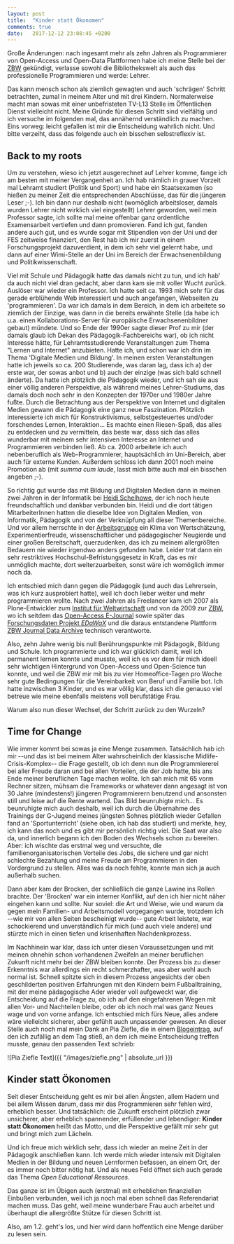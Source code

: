 ```yaml
---
layout: post
title:  "Kinder statt Ökonomen"
comments: true
date:   2017-12-12 23:08:45 +0200
---
```


Große Änderungen: nach ingesamt mehr als zehn Jahren als Programmierer von
Open-Access und Open-Data Plattformen habe ich meine Stelle bei der
[ZBW](http://zbw.eu) gekündigt, verlasse sowohl die Bibliothekswelt als auch
das professionelle Programmieren und werde: Lehrer.

Das kann mensch schon als ziemlich gewagten und auch 'schrägen' Schritt
betrachten, zumal in meinem Alter und mit drei Kindern. Normalerweise macht man
sowas mit einer unbefristeten TV-L13 Stelle im Öffentlichen Dienst vielleicht
nicht. Meine Gründe für diesen Schritt sind vielfältig und ich versuche im
folgenden mal, das annähernd verständlich zu machen. Eins vorweg: leicht
gefallen ist mir die Entscheidung wahrlich nicht. Und bitte verzeiht, dass das
folgende auch ein bisschen selbstreflexiv ist.


## Back to my roots

Um zu verstehen, wieso ich jetzt ausgerechnet auf Lehrer komme, fange ich am
besten mit meiner Vergangenheit an. Ich hab nämlich in grauer Vorzeit mal
Lehramt studiert (Politik und Sport) und habe ein Staatsexamen (so hießen zu
meiner Zeit die entsprechenden Abschlüsse, das für die jüngeren Leser ;-). Ich
bin dann nur deshalb nicht (womöglich arbeitsloser, damals wurden Lehrer nicht
wirklich viel eingestellt) Lehrer geworden, weil mein Professor sagte, ich
sollte mal meine offenbar ganz ordentliche Examensarbeit vertiefen und dann
promovieren. Fand ich gut, fanden andere auch gut, und es wurde sogar mit
Stipendien von der Uni und der FES zeitweise finanziert, den Rest hab ich mir
zuerst in einem Forschungsprojekt dazuverdient, in dem ich sehr viel gelernt
habe, und dann auf einer Wimi-Stelle an der Uni im Bereich der
Erwachsenenbildung und Politikwissenschaft.

Viel mit Schule und Pädagogik hatte das damals nicht zu tun, und ich hab' da
auch nicht viel dran gedacht, aber dann kam sie mit voller Wucht zurück.
Auslöser war wieder ein Professor. Ich hatte seit ca. 1993 mich sehr für das
gerade erblühende Web interessiert und auch angefangen, Webseiten zu
'programmieren'. Da war ich damals in dem Bereich, in dem ich arbeitete so
ziemlich der Einzige, was dann in die bereits erwähnte Stelle (da habe ich u.a.
einen Kollaborations-Server für europäische Erwachsenenbildner gebaut) mündete.
Und so Ende der 1990er sagte dieser Prof zu mir (der damals glaub ich Dekan des
Pädagogik-Fachbereichs war), ob ich nicht Interesse hätte, für
Lehramtsstudierende Veranstaltungen zum Thema "Lernen und Internet" anzubieten.
Hatte ich, und schon war ich drin im Thema 'Digitale Medien und Bildung'. In
meinen ersten Veranstaltungen hatte ich jeweils so ca. 200 Studierende, was
daran lag, dass ich a) der erste war, der sowas anbot und b) auch der einzige
(was sich bald schnell änderte). Da hatte ich plötzlich die Pädagogik wieder,
und ich sah sie aus einer völlig anderen Perspektive, als während meines
Lehrer-Studiums, das damals doch noch sehr in den Konzepten der 1970er und
1980er Jahre fußte. Durch die Betrachtung aus der Perspektive von Internet und
digitalen Medien gewann die Pädagogik eine ganz neue Faszination. Plötzlich
interessierte ich mich für Konstruktivismus, selbstgesteuertes und/oder
forschendes Lernen, Interaktion... Es machte einen Riesen-Spaß, das alles zu
entdecken und zu vermitteln, das beste war, dass sich das alles wunderbar mit
meinem sehr intensiven Interesse an Internet und Programmieren verbinden ließ.
Ab ca. 2000 arbeitete ich auch nebenberuflich als Web-Programmierer,
hauptsächlich im Uni-Bereich, aber auch für externe Kunden. Außerdem schloss
ich dann 2001 noch meine Promotion ab (mit _summa cum laude_, lasst mich bitte
auch mal ein bisschen angeben ;-).

So richtig gut wurde das mit Bildung und Digitalen Medien dann in meinen zwei
Jahren in der Informatik bei [Heidi
Schelhowe](http://dimeb.informatik.uni-bremen.de/index.php?id=68), der ich noch
heute freundschaftlich und dankbar verbunden bin. Heidi und die dort
tätigen MitarbeiterInnen hatten die dieselbe Idee von Digitalen Medien, von
Informatik, Pädagogik und von der Verknüpfung all dieser Themenbereiche. Und
vor allem herrschte in der [Arbeitsgruppe](http://dimeb.de) ein Klima von
Wertschätzung, Experimentierfreude, wissenschaftlicher und pädagogischer
Neugierde und einer großen Bereitschaft, querzudenken, das ich zu meinem
allergrößten Bedauern nie wieder irgendwo anders gefunden habe. Leider trat
dann ein sehr restriktives Hochschul-Befristungsgesetz in Kraft, das es mir
unmöglich machte, dort weiterzuarbeiten, sonst wäre ich womöglich immer noch
da.

<!-- hier muss unbedingt noch das Referendariat erwähnt, werden, oder...? -->
Ich entschied mich dann gegen die Pädagogik (und auch das Lehrersein, was ich
kurz ausprobiert hatte), weil ich doch lieber weiter und mehr programmieren
wollte. Nach zwei Jahren als Freelancer kam ich 2007 als Plone-Entwickler zum
[Institut für Weltwirtschaft](http://ifw-kiel.de) und von da 2009 zur
[ZBW](http://zbw.eu), wo
ich seitdem das [Open-Access E-Journal](http://economics-ejournal.org) sowie
später das [Forschungsdaten Projekt _EDaWaX_](http://edawax.de) und die daraus
entstandene Plattform [ZBW Journal Data Archive](http://journaldata.zbw.eu)
technisch verantworte.

Also, zehn Jahre wenig bis null Berührungspunkte mit Pädagogik, Bildung und
Schule. Ich programmierte und ich war glücklich damit, weil ich permanent
lernen konnte und musste, weil ich es vor dem für mich ideell sehr wichtigen
Hintergrund von Open-Access und Open-Science tun konnte, und weil die ZBW mir
mit bis zu vier Homeoffice-Tagen pro Woche sehr gute Bedingungen für die
Vereinbarkeit von Beruf und Familie bot. Ich hatte inzwischen 3 Kinder, und es
war völlig klar, dass ich die genauso viel betreue wie meine ebenfalls meistens
voll berufstätige Frau.

Warum also nun dieser Wechsel, der Schritt zurück zu den Wurzeln?


## Time for Change

Wie immer kommt bei sowas ja eine Menge zusammen. Tatsächlich hab ich mir --und
das ist bei meinem Alter wahrscheinlich der klassische Midlife-Crisis-Komplex--
die Frage gestellt, ob ich denn nun die Programmiererei bei aller Freude daran
und bei allen Vorteilen, die der Job hatte, bis ans Ende meiner beruflichen
Tage machen wollte. Ich sah mich mit 65 vorm Rechner sitzen, mühsam die
Frameworks or whatever dann angesagt ist von 30 Jahre (mindestens!) jüngeren
Programmierern benutzend und ansonsten still und leise auf die Rente wartend.
Das Bild beunruhigte mich... Es beunruhigte mich auch deshalb, weil ich durch
die Übernahme des Trainings der G-Jugend meines jüngsten Sohnes plötzlich
wieder Gefallen fand an 'Sportunterricht' (siehe oben, ich hab das studiert)
und merkte, hey, ich kann das noch und es gibt mir persönlich richtig viel. Die
Saat war also da, und innerlich begann ich den Boden des Wechsels schon zu
bereiten.  Aber: ich wischte das erstmal weg und versuchte, die
familienorganisatorischen Vorteile des Jobs, die sichere und gar nicht
schlechte Bezahlung und meine Freude am Programmieren in den Vordergrund zu
stellen. Alles was da noch fehlte, konnte man sich ja auch außerhalb suchen.

Dann aber kam der Brocken, der schließlich die ganze Lawine ins Rollen brachte.
Der 'Brocken' war ein interner Konflikt, auf den ich hier nicht näher eingehen
kann und sollte. Nur soviel: die Art und Weise, wie und warum da gegen mein
Familien- und Arbeitsmodell vorgegangen wurde, trotzdem ich --wie mir von allen
Seiten bescheinigt wurde-- gute Arbeit leistete, war schockierend und
unverständlich für mich (und auch viele andere) und stürzte mich in einen
tiefen und krisenhaften Nachdenkprozess.

Im Nachhinein war klar, dass ich unter diesen Voraussetzungen und mit meinen
ohnehin schon vorhandenen Zweifeln an meiner beruflichen Zukunft nicht mehr bei
der ZBW bleiben konnte. Der Prozess bis zu dieser Erkenntnis war allerdings ein
recht schmerzhafter, was aber wohl auch normal ist. Schnell spitzte sich in
diesem Prozess angesichts der oben geschilderten positiven Erfahrungen mit den
Kindern beim Fußballtraining, mit der meine pädagogische Ader wieder voll
aufgeweckt war, die Entscheidung auf die Frage zu, ob ich auf den eingefahrenen
Wegen mit allen Vor- und Nachteilen bleibe, oder ob ich noch mal was ganz Neues
wage und von vorne anfange. Ich entschied mich fürs Neue, alles andere wäre
vielleicht sicherer, aber gefühlt auch unpassender gewesen. An dieser Stelle
auch noch mal mein Dank an Pia Ziefle, die in einem
[Blogeintrag](http://www.piaziefle.de/am-inneren-meer/), auf den ich zufällig
an dem Tag stieß, an dem ich meine Entscheidung treffen musste, genau den
passenden Text schrieb:

![Pia Ziefle Text]({{ "/images/ziefle.png" | absolute_url }})


## Kinder statt Ökonomen

Seit dieser Entscheidung geht es mir bei allen Ängsten, allem Hadern und bei
allem Wissen darum, dass mir das Programmieren sehr fehlen wird, erheblich
besser. Und tatsächlich: die Zukunft erscheint plötzlich zwar unsicherer, aber
erheblich spannender, erfüllender und lebendiger: **Kinder statt
Ökonomen** heißt das Motto, und die Perspektive gefällt mir sehr gut und bringt
mich zum Lächeln.

Und ich freue mich wirklich sehr, dass ich wieder an meine Zeit in der
Pädagogik anschließen kann. Ich werde mich wieder intensiv mit Digitalen Medien
in der Bildung und neuen Lernformen befassen, an einem Ort, der es immer noch
bitter nötig hat. Und als neues Feld öffnet sich auch gerade das Thema _Open
Educational Ressources_.

Das ganze ist im Übigen auch (erstmal) mit erheblichen finanziellen Einbußen
verbunden, weil ich ja noch mal eben schnell das Referendariat machen muss. Das
geht, weil meine wunderbare Frau auch arbeitet und überhaupt die allergrößte
Stütze für diesen Schritt ist.

Also, am 1.2. geht's los, und hier wird dann hoffentlich eine Menge darüber zu
lesen sein.
